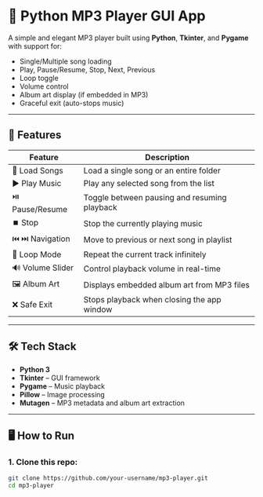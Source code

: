 # 🎵 Python MP3 Player GUI App

A simple and elegant MP3 player built using **Python**, **Tkinter**, and **Pygame** with support for:

- Single/Multiple song loading
- Play, Pause/Resume, Stop, Next, Previous
- Loop toggle
- Volume control
- Album art display (if embedded in MP3)
- Graceful exit (auto-stops music)

---

## 🚀 Features

| Feature         | Description                                      |
|-----------------|--------------------------------------------------|
| 🎵 Load Songs    | Load a single song or an entire folder           |
| ▶️ Play Music    | Play any selected song from the list             |
| ⏯️ Pause/Resume | Toggle between pausing and resuming playback     |
| ⏹️ Stop          | Stop the currently playing music                 |
| ⏮️ ⏭️ Navigation | Move to previous or next song in playlist        |
| 🔁 Loop Mode     | Repeat the current track infinitely               |
| 🔊 Volume Slider | Control playback volume in real-time             |
| 🖼️ Album Art     | Displays embedded album art from MP3 files       |
| ❌ Safe Exit     | Stops playback when closing the app window       |

---

## 🛠️ Tech Stack

- **Python 3**
- **Tkinter** – GUI framework
- **Pygame** – Music playback
- **Pillow** – Image processing
- **Mutagen** – MP3 metadata and album art extraction

---

## 🖥️ How to Run

### 1. Clone this repo:
```bash
git clone https://github.com/your-username/mp3-player.git
cd mp3-player
